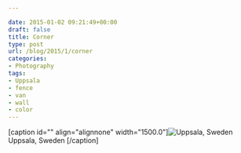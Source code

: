 ```yaml
---

date: 2015-01-02 09:21:49+00:00
draft: false
title: Corner
type: post
url: /blog/2015/1/corner
categories:
- Photography
tags:
- Uppsala
- fence
- van
- wall
- color
---
```


[caption id="" align="alignnone" width="1500.0"]![ Uppsala, Sweden ](/images/2015-01-02-20151corner/20141226-R0000185.jpg)
 Uppsala, Sweden [/caption]

